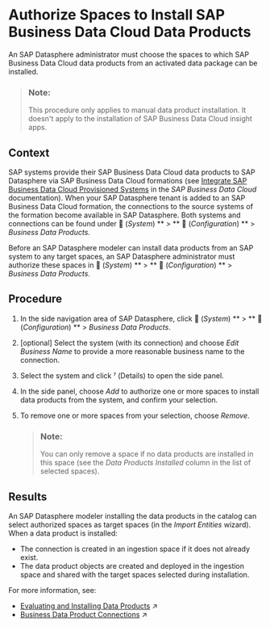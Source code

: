 <!-- loio67ec785b5de842488781f20c4ab52a9f -->

<link rel="stylesheet" type="text/css" href="../css/sap-icons.css"/>

# Authorize Spaces to Install SAP Business Data Cloud Data Products

An SAP Datasphere administrator must choose the spaces to which SAP Business Data Cloud data products from an activated data package can be installed.

> ### Note:  
> This procedure only applies to manual data product installation. It doesn't apply to the installation of SAP Business Data Cloud insight apps.



<a name="loio67ec785b5de842488781f20c4ab52a9f__section_gk4_vnk_d2c"/>

## Context

SAP systems provide their SAP Business Data Cloud data products to SAP Datasphere via SAP Business Data Cloud formations \(see [Integrate SAP Business Data Cloud Provisioned Systems](https://help.sap.com/docs/SAP_BUSINESS_DATA_CLOUD/f7acf8c9dad54e99b5ce5ebc633ed8e1/d6ec89febd8a40dbb7fb461b60bef289.html) in the *SAP Business Data Cloud* documentation\). When your SAP Datasphere tenant is added to an SAP Business Data Cloud formation, the connections to the source systems of the formation become available in SAP Datasphere. Both systems and connections can be found under <span class="FPA-icons-V3"></span> \(*System*\) ** \> ** :wrench: \(*Configuration*\) ** \> *Business Data Products*.

Before an SAP Datasphere modeler can install data products from an SAP system to any target spaces, an SAP Datasphere administrator must authorize these spaces in <span class="FPA-icons-V3"></span> \(*System*\) ** \> ** :wrench: \(*Configuration*\) ** \> *Business Data Products*.



<a name="loio67ec785b5de842488781f20c4ab52a9f__section_am1_wnk_d2c"/>

## Procedure

1.  In the side navigation area of SAP Datasphere, click <span class="FPA-icons-V3"></span> \(*System*\) ** \> ** :wrench: \(*Configuration*\) ** \> *Business Data Products*.

2.  \[optional\] Select the system \(with its connection\) and choose *Edit Business Name* to provide a more reasonable business name to the connection.

3.  Select the system and click <span class="SAP-icons-V5"></span> \(Details\) to open the side panel.

4.  In the side panel, choose *Add* to authorize one or more spaces to install data products from the system, and confirm your selection.

5.  To remove one or more spaces from your selection, choose *Remove*.

    > ### Note:  
    > You can only remove a space if no data products are installed in this space \(see the *Data Products Installed* column in the list of selected spaces\).




<a name="loio67ec785b5de842488781f20c4ab52a9f__section_rdk_py3_22c"/>

## Results

An SAP Datasphere modeler installing the data products in the  catalog can select authorized spaces as target spaces \(in the *Import Entities* wizard\). When a data product is installed:

-   The connection is created in an ingestion space if it does not already exist.
-   The data product objects are created and deployed in the ingestion space and shared with the target spaces selected during installation.

For more information, see:

-   [Evaluating and Installing Data Products](https://help.sap.com/viewer/24f836070a704022a40c15442163e5cf/DEV_CURRENT/en-US/ea7cb802cbea47b39a441888873c3a49.html "Use the catalog Data Product collection to view data products for use in your modeling and other projects. You can see detailed metadata for each data product and if you have the appropriate permissions, install it to an SAP Datasphere space.") :arrow_upper_right:
-   [Business Data Product Connections](https://help.sap.com/viewer/9f36ca35bc6145e4acdef6b4d852d560/DEV_CURRENT/en-US/5661d8813b4c4eb395158cd90e0f4b2f.html "If your SAP Datasphere tenant is included in an SAP Business Data Cloud formation, Business Data Product connections are used to connect to other SAP systems included in the same formation.") :arrow_upper_right:

